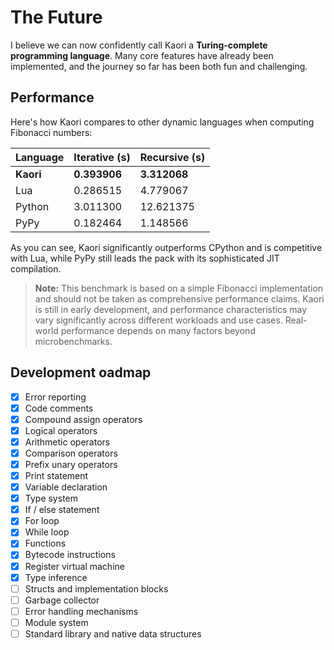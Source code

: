 # The Future

I believe we can now confidently call Kaori a **Turing-complete programming language**. Many core features have already been implemented, and the journey so far has been both fun and challenging.

## Performance

Here's how Kaori compares to other dynamic languages when computing Fibonacci numbers:

| Language  | Iterative (s) | Recursive (s) |
| --------- | ------------- | ------------- |
| **Kaori** | **0.393906**  | **3.312068**  |
| Lua       | 0.286515      | 4.779067      |
| Python    | 3.011300      | 12.621375     |
| PyPy      | 0.182464      | 1.148566      |

As you can see, Kaori significantly outperforms CPython and is competitive with Lua, while PyPy still leads the pack with its sophisticated JIT compilation.

> **Note:** This benchmark is based on a simple Fibonacci implementation and should not be taken as comprehensive performance claims. Kaori is still in early development, and performance characteristics may vary significantly across different workloads and use cases. Real-world performance depends on many factors beyond microbenchmarks.

## Development oadmap

-   [x] Error reporting
-   [x] Code comments
-   [x] Compound assign operators
-   [x] Logical operators
-   [x] Arithmetic operators
-   [x] Comparison operators
-   [x] Prefix unary operators
-   [x] Print statement
-   [x] Variable declaration
-   [x] Type system
-   [x] If / else statement
-   [x] For loop
-   [x] While loop
-   [x] Functions
-   [x] Bytecode instructions
-   [x] Register virtual machine
-   [x] Type inference
-   [ ] Structs and implementation blocks
-   [ ] Garbage collector
-   [ ] Error handling mechanisms
-   [ ] Module system
-   [ ] Standard library and native data structures
